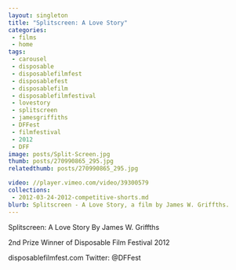 ```yaml
---
layout: singleton
title: "Splitscreen: A Love Story"
categories:
 - films
 - home
tags:
 - carousel
 - disposable
 - disposablefilmfest
 - disposablefest
 - disposablefilm
 - disposablefilmfestival
 - lovestory
 - splitscreen
 - jamesgriffiths
 - DFFest
 - filmfestival
 - 2012
 - DFF
image: posts/Split-Screen.jpg
thumb: posts/270990865_295.jpg
relatedthumb: posts/270990865_295.jpg

video: //player.vimeo.com/video/39300579
collections:
 - 2012-03-24-2012-competitive-shorts.md
blurb: Splitscreen - A Love Story, a film by James W. Griffths.
---
```


Splitscreen: A Love Story
By James W. Griffths

2nd Prize Winner of Disposable Film Festival 2012

disposablefilmfest.com
Twitter: @DFFest